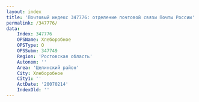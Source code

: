 ```yaml
---
layout: index
title: 'Почтовый индекс 347776: отделение почтовой связи Почты России'
permalink: /347776/
data:
    Index: 347776
    OPSName: Хлеборобное
    OPSType: О
    OPSSubm: 347749
    Region: 'Ростовская область'
    Autonom: ''
    Area: 'Целинский район'
    City: Хлеборобное
    City1: ''
    ActDate: '20070214'
    IndexOld: ''
---
```

